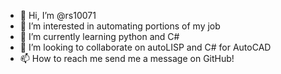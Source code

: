 - 👋 Hi, I’m @rs10071
- 👀 I’m interested in automating portions of my job
- 🌱 I’m currently learning python and C#
- 💞️ I’m looking to collaborate on autoLISP and C# for AutoCAD
- 📫 How to reach me send me a message on GitHub!

<!---
rs10071/rs10071 is a ✨ special ✨ repository because its `README.md` (this file) appears on your GitHub profile.
You can click the Preview link to take a look at your changes.
--->

